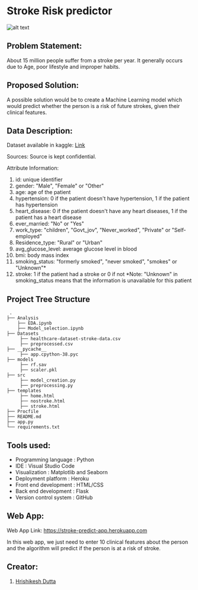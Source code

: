 # Stroke Risk predictor

![alt text](https://els-jbs-prod-cdn.jbs.elsevierhealth.com/cms/attachment/6c1a730a-9ceb-4bf7-a77e-19f55abf1227/fx1_lrg.jpg)


## Problem Statement:

About 15 million people suffer from a stroke per year. It generally occurs due to Age, poor lifestyle and improper habits. 

## Proposed Solution:

A possible solution would be to create a Machine Learning model which would predict whether the person is a risk of future strokes, given their clinical features.  

## Data Description:

Dataset available in kaggle: [Link](https://www.kaggle.com/fedesoriano/stroke-prediction-dataset)

Sources:
Source is kept confidential.

Attribute Information:
1) id: unique identifier
2) gender: "Male", "Female" or "Other"
3) age: age of the patient
4) hypertension: 0 if the patient doesn't have hypertension, 1 if the patient has hypertension
5) heart_disease: 0 if the patient doesn't have any heart diseases, 1 if the patient has a heart disease
6) ever_married: "No" or "Yes"
7) work_type: "children", "Govt_jov", "Never_worked", "Private" or "Self-employed"
8) Residence_type: "Rural" or "Urban"
9) avg_glucose_level: average glucose level in blood
10) bmi: body mass index
11) smoking_status: "formerly smoked", "never smoked", "smokes" or "Unknown"*
12) stroke: 1 if the patient had a stroke or 0 if not
*Note: "Unknown" in smoking_status means that the information is unavailable for this patient

## Project Tree Structure
```
 .
├── Analysis
    ├── EDA.ipynb
    ├── Model_selection.ipynb
├── Datasets
     ├── healthcare-dataset-stroke-data.csv
     ├── preprocessed.csv
├── __pycache__
     ├── app.cpython-38.pyc
├── models
     ├── rf.sav
     ├── scaler.pkl
├── src
     ├── model_creation.py
     ├── preprocessing.py
├── templates
     ├── home.html
     ├── nostroke.html
     ├── stroke.html
├── Procfile
├── README.md
├── app.py
└── requirements.txt
```

## Tools used:

- Programming language : Python
- IDE : Visual Studio Code
- Visualization : Matplotlib and Seaborn
- Deployment platform : Heroku
- Front end development : HTML/CSS
- Back end development : Flask
- Version control system : GitHub

## Web App:

Web App Link: https://stroke-predict-app.herokuapp.com

In this web app, we just need to enter 10 clinical features about the person and the algorithm will predict if the person is at a risk of stroke.

## Creator:

1. [Hrishikesh Dutta](https://www.linkedin.com/in/hrishikesh-dutta-6776321a0)


